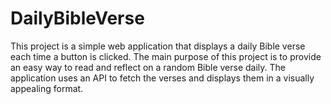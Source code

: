 # DailyBibleVerse
This project is a simple web application that displays a daily Bible verse each time a button is clicked. The main purpose of this project is to provide an easy way to read and reflect on a random Bible verse daily. The application uses an API to fetch the verses and displays them in a visually appealing format.
